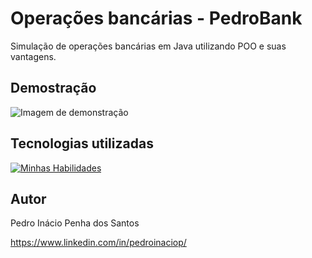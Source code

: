 # Operações bancárias - PedroBank

Simulação de operações bancárias em Java utilizando POO e suas vantagens.

## Demostração
![Imagem de demonstração]()

## Tecnologias utilizadas
[![Minhas Habilidades](https://skillicons.dev/icons?i=java,idea)](https://skillicons.dev)

## Autor

Pedro Inácio Penha dos Santos

https://www.linkedin.com/in/pedroinaciop/
